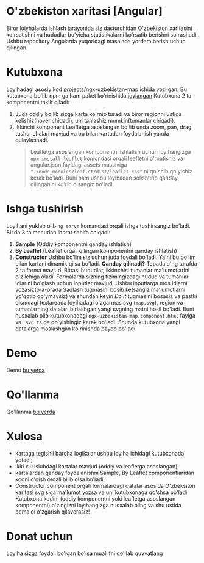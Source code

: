 # O'zbekiston xaritasi [Angular]

Biror loiyhalarda ishlash jarayonida siz dasturchidan O'zbekiston xaritasini ko'rsatishni va hududlar bo'yicha statistikalarni ko'rsatib berishni so'rashadi. Ushbu repository Angularda yuqoridagi masalada yordam berish uchun qilingan.

# Kutubxona

Loyihadagi asosiy kod projects/ngx-uzbekistan-map ichida yozilgan. Bu kutubxona bo'lib npm ga ham paket ko'rinishida [joylangan](https://www.npmjs.com/package/ngx-uzbekistan-map)
Kutubxona 2 ta komponentni taklif qiladi:

1. Juda oddiy bo'lib sizga karta ko'rnib turadi va biror regionni ustiga kelishiz(hover chiqadi), uni tanlashiz mumkin(tumanlar chiqadi).
2. Ikkinchi komponent Leafletga asoslangan bo'lib unda zoom, pan, drag tushunchalari mavjud va bu bilan kartadan foydalanish yanda qulaylashadi.
   > Leafletga asoslangan komponentni ishlatish uchun loyihangizga `npm install leaflet` komondasi orqali leafletni o'rnatishiz va angular.json fayldagi assets massiviga `"./node_modules/leaflet/dist/leaflet.css"` ni qo'shib qo'yishiz kerak bo'ladi. Buni ham ushbu loyihadan solishtirib qanday qilinganini ko'rib olsangiz bo'ladi.

# Ishga tushirish

Loyihani yuklab olib `ng serve` komandasi orqali ishga tushirsangiz bo'ladi. Sizda 3 ta menudan iborat sahifa chiqadi:

1. **Sample** (Oddiy komponentni qanday ishlatish)
2. **By Leaflet** (Leaflet orqali qilingan komponentni qanday ishlatish)
3. **Constructor**
   Ushbu bo'lim siz uchun juda foydali bo'ladi. Ya'ni bu bo'lim bilan kartani dinamik qilsa bo'ladi. **Qanday qilinadi?** Tepada o'ng tarafda 2 ta forma mavjud. Bittasi hududlar, ikkinchisi tumanlar ma'lumotlarini o'z ichiga oladi. Formalarda sizning tizimingizdagi hudud va tumanlar idlarini bo'glash uchun inputlar mavjud. Ushbu inputlarga mos idlarni yozasiz(ora-orada Saqlash tugmasini bosib ketsangiz ma'lumotlarni yo'qotib qo'ymaysiz) va shundan keyin _Do it_ tugmasini bosasiz va pastki qismdagi textareada loyihadagi o'zgarmas svg (`map.svg`), region va tumanlarning datalari birlashgan yangi svgning matni hosil bo'ladi. Buni nusxalab olib kutubxonadagi `ngx-uzbekistan-map.component.html` faylga va `_svg.ts` ga qo'yishingiz kerak bo'ladi. Shunda kutubxona yangi datalarga moslashgan ko'rinishda paydo bo'ladi.

# Demo

Demo [bu yerda](https://map.utamuratov.uz/)

# Qo'llanma

Qo'llanma [bu yerda](https://youtu.be/9kGOf40SpcA)

# Xulosa

- kartaga tegishli barcha logikalar ushbu loyiha ichidagi kutubxonada yotadi;
- ikki xil uslubdagi kartalar mavjud (oddiy va leafletga asoslangan);
- kartalardan qanday foydalanishni Sample, By Leaflet componentlaridan kodni o'qish orqali bilib olsa bo'ladi;
- Constructor component orqali formalardagi datalar asosida O'zbeksiton xaritasi svg siga ma'lumot yozsa va uni kutubxonaga qo'shsa bo'ladi. Kutubxona kodini (oddiy komponentni yoki leafletga asoslangan komponentni) o'zingizni loyihangizga nusxalab oling va shu ustida bemalol o'zgarish qilaverasiz!

# Donat uchun

Loyiha sizga foydali bo'lgan bo'lsa muallifni qo'llab [quvvatlang](https://tirikchilik.uz/utamuratovs)
